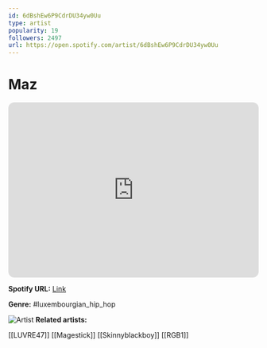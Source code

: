 ```yaml
---
id: 6dBshEw6P9CdrDU34yw0Uu
type: artist
popularity: 19
followers: 2497
url: https://open.spotify.com/artist/6dBshEw6P9CdrDU34yw0Uu
---
```

# Maz

<iframe style="border-radius:12px" src="https://open.spotify.com/embed/artist/6dBshEw6P9CdrDU34yw0Uu" width="100%" height="352" frameBorder="0" allowfullscreen="" allow="autoplay; clipboard-write; encrypted-media; fullscreen; picture-in-picture" loading="lazy"></iframe>

**Spotify URL:** [Link](https://open.spotify.com/artist/6dBshEw6P9CdrDU34yw0Uu)

**Genre:**  #luxembourgian_hip_hop

![Artist](https://i.scdn.co/image/ab6761610000e5eb36dfe24fab7b85c4fc0b3ba0)
**Related artists:**

[[LUVRE47]]
[[Magestick]]
[[Skinnyblackboy]]
[[RGB1]]
